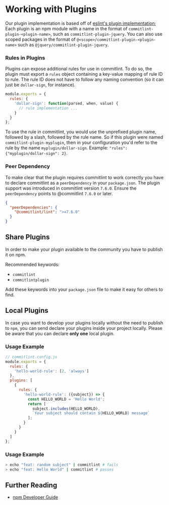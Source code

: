 # Working with Plugins

Our plugin implementation is based off of [eslint's plugin implementation](https://github.com/eslint/eslint/blob/5018378131fd5190bbccca902c0cf4276ee1581a/lib/config/plugins.js);
Each plugin is an npm module with a name in the format of `commitlint-plugin-<plugin-name>`, such as `commitlint-plugin-jquery`. You can also use scoped packages in the format of `@<scope>/commitlint-plugin-<plugin-name>` such as `@jquery/commitlint-plugin-jquery`.

### Rules in Plugins

Plugins can expose additional rules for use in commitlint. To do so, the plugin must export a `rules` object containing a key-value mapping of rule ID to rule. The rule ID does not have to follow any naming convention (so it can just be `dollar-sign`, for instance).

```js
module.exports = {
  rules: {
    'dollar-sign': function(parsed, when, value) {
      // rule implementation ...
    }
  }
};
```

To use the rule in commitlint, you would use the unprefixed plugin name, followed by a slash, followed by the rule name. So if this plugin were named `commitlint-plugin-myplugin`, then in your configuration you'd refer to the rule by the name `myplugin/dollar-sign`. Example: `"rules": {"myplugin/dollar-sign": 2}`.

### Peer Dependency

To make clear that the plugin requires commitlint to work correctly you have to declare commitlint as a `peerDependency` in your `package.json`.
The plugin support was introduced in commitlint version `7.6.0`. Ensure the `peerDependency` points to @commitlint `7.6.0` or later.

```json
{
  "peerDependencies": {
    "@commitlint/lint": ">=7.6.0"
  }
}
```

## Share Plugins

In order to make your plugin available to the community you have to publish it on npm.

Recommended keywords:

- `commitlint`
- `commitlintplugin`

Add these keywords into your `package.json` file to make it easy for others to find.

## Local Plugins

In case you want to develop your plugins locally without the need to publish to `npm`, you can send declare your plugins inside your project locally. Please be aware that you can declare **only one** local plugin.

### Usage Example

```js
// commitlint.config.js
module.exports = {
  rules: {
    'hello-world-rule': [2, 'always']
  },
  plugins: [
    {
      rules: {
        'hello-world-rule': ({subject}) => {
          const HELLO_WORLD = 'Hello World';
          return [
            subject.includes(HELLO_WORLD),
            `Your subject should contain ${HELLO_WORLD} message`
          ];
        }
      }
    }
  ]
};
```

### Usage Example

```bash
> echo "feat: random subject" | commitlint # fails
> echo "feat: Hello World" | commitlint # passes
```

## Further Reading

- [npm Developer Guide](https://docs.npmjs.com/misc/developers)
